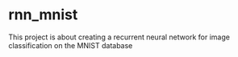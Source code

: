 # rnn_mnist
This project is about creating a recurrent neural network for image classification on the MNIST database
